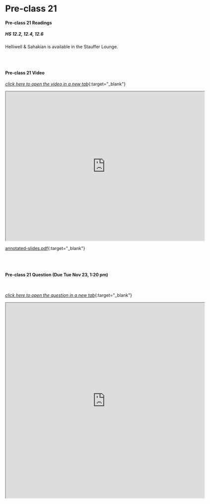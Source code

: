 # Pre-class 21

#### Pre-class 21 Readings

##### HS 12.2, 12.4, 12.6

Helliwell & Sahakian is available in the Stauffer Lounge.  

<br>
<br>

#### Pre-class 21 Video

[*click here to open the video in a new tab*](https://drive.google.com/file/d/1265eiBm4eHATF8k78k3ObkRTcJ5UIIY8/view?usp=sharing){:target="_blank"}

<iframe src="https://drive.google.com/file/d/1265eiBm4eHATF8k78k3ObkRTcJ5UIIY8/preview" width="640" height="480" allowfullscreen>Loading…
</iframe>

[annotated-slides.pdf](https://drive.google.com/file/d/11b_g9D0SkVOtFqFtjNkYSBxIG6IP-qS5/view?usp=sharing){:target="_blank"}

<br>
<br>

#### Pre-class 21 Question (Due Tue Nov 23, 1:20 pm)

<br>

[*click here to open the question in a new tab*](https://forms.gle/2TEzKwJyio2vhKJR7){:target="_blank"}

<iframe src="https://docs.google.com/forms/d/e/1FAIpQLSca2UiMKaqlUHDl9k9wJtG1A3R8yexjHZZj9hboVaTKs0_Low/viewform?embedded=true" width="640" height="629" frameborder="20" marginheight="0" marginwidth="0">Loading…
</iframe>